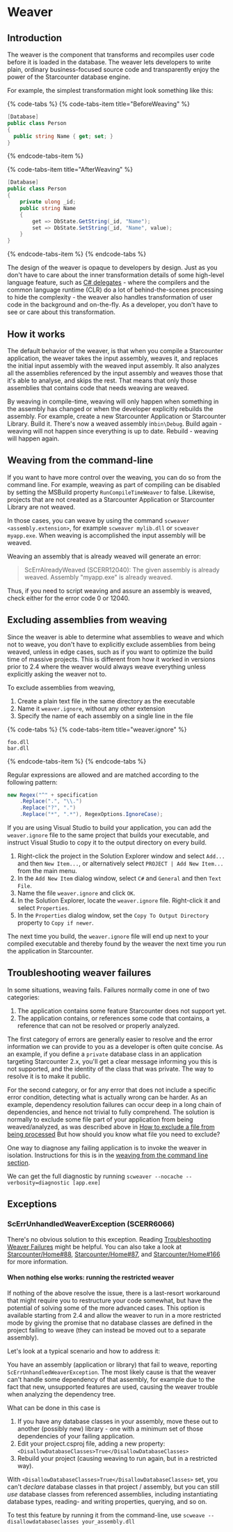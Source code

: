# Weaver

## Introduction

The weaver is the component that transforms and recompiles user code before it is loaded in the database. The weaver lets developers to write plain, ordinary business-focused source code and transparently enjoy the power of the Starcounter database engine.

For example, the simplest transformation might look something like this:

{% code-tabs %}
{% code-tabs-item title="BeforeWeaving" %}
```csharp
[Database]
public class Person
{
  public string Name { get; set; }
}
```
{% endcode-tabs-item %}

{% code-tabs-item title="AfterWeaving" %}
```csharp
[Database]
public class Person
{
    private ulong _id;
    public string Name
    {
        get => DbState.GetString(_id, "Name");
        set => DbState.SetString(_id, "Name", value);
    }
}
```
{% endcode-tabs-item %}
{% endcode-tabs %}

The design of the weaver is opaque to developers by design. Just as you don't have to care about the inner transformation details of some high-level language feature, such as [C\# delegates](http://msdn.microsoft.com/en-us/library/ms173171.aspx) - where the compilers and the common language runtime \(CLR\) do a lot of behind-the-scenes processing to hide the complexity - the weaver also handles transformation of user code in the background and on-the-fly. As a developer, you don't have to see or care about this transformation.

## How it works

The default behavior of the weaver, is that when you compile a Starcounter application, the weaver takes the input assembly, weaves it, and replaces the initial input assembly with the weaved input assembly. It also analyzes all the assemblies referenced by the input assembly and weaves those that it's able to analyse, and skips the rest. That means that only those assemblies that contains code that needs weaving are weaved.

By weaving in compile-time, weaving will only happen when something in the assembly has changed or when the developer explicitly rebuilds the assembly. For example, create a new Starcounter Application or Starcounter Library. Build it. There's now a weaved assembly in`bin\Debug`. Build again - weaving will not happen since everything is up to date. Rebuild - weaving will happen again.

## Weaving from the command-line

If you want to have more control over the weaving, you can do so from the command line. For example, weaving as part of compiling can be disabled by setting the MSBuild property `RunCompileTimeWeaver` to false. Likewise, projects that are not created as a Starcounter Application or Starcounter Library are not weaved.

In those cases, you can weave by using the command `scweaver <assembly.extension>`, for example `scweaver mylib.dll` or `scweaver myapp.exe`. When weaving is accomplished the input assembly will be weaved.

Weaving an assembly that is already weaved will generate an error:

> ScErrAlreadyWeaved \(SCERR12040\): The given assembly is already weaved. Assembly "myapp.exe" is already weaved.

Thus, if you need to script weaving and assure an assembly is weaved, check either for the error code 0 or 12040.

## Excluding assemblies from weaving

Since the weaver is able to determine what assemblies to weave and which not to weave, you don't have to explicitly exclude assemblies from being weaved, unless in edge cases, such as if you want to optimize the build time of massive projects. This is different from how it worked in versions prior to 2.4 where the weaver would always weave everything unless explicitly asking the weaver not to.

To exclude assemblies from weaving,

1. Create a plain text file in the same directory as the executable
2. Name it `weaver.ignore`, without any other extension
3. Specify the name of each assembly on a single line in the file

{% code-tabs %}
{% code-tabs-item title="weaver.ignore" %}
```text
foo.dll
bar.dll
```
{% endcode-tabs-item %}
{% endcode-tabs %}

Regular expressions are allowed and are matched according to the following pattern:

```csharp
new Regex("^" + specification
    .Replace(".", "\\.")
    .Replace("?", ".")
    .Replace("*", ".*"), RegexOptions.IgnoreCase);
```

If you are using Visual Studio to build your application, you can add the `weaver.ignore` file to the same project that builds your executable, and instruct Visual Studio to copy it to the output directory on every build.

1. Right-click the project in the Solution Explorer window and select `Add...` and then `New Item...`, or alternatively select `PROJECT | Add New Item...` from the main menu.
2. In the `Add New Item` dialog window, select `C#` and `General` and then `Text File`.
3. Name the file `weaver.ignore` and click `OK`.
4. In the Solution Explorer, locate the `weaver.ignore` file. Right-click it and select `Properties`.
5. In the `Properties` dialog window, set the `Copy To Output Directory` property to `Copy if newer`.

The next time you build, the `weaver.ignore` file will end up next to your compiled executable and thereby found by the weaver the next time you run the application in Starcounter.

## Troubleshooting weaver failures

In some situations, weaving fails. Failures normally come in one of two categories:

1. The application contains some feature Starcounter does not support yet.
2. The application contains, or references some code that contains, a reference that can not be resolved or properly analyzed.

The first category of errors are generally easier to resolve and the error information we can provide to you as a developer is often quite concise. As an example, if you define a `private` database class in an application targeting Starcounter 2.x, you'll get a clear message informing you this is not supported, and the identity of the class that was private. The way to resolve it is to make it public.

For the second category, or for any error that does not include a specific error condition, detecting what is actually wrong can be harder. As an example, dependency resolution failures can occur deep in a long chain of dependencies, and hence not trivial to fully comprehend. The solution is normally to exclude some file part of your application from being weaved/analyzed, as was described above in [How to exclude a file from being processed](weaver.md#how-to-exclude-a-file-from-being-processed) But how should you know what file you need to exclude?

One way to diagnose any failing application is to invoke the weaver in isolation. Instructions for this is in the [weaving from the command line section](weaver.md#weaving-from-the-command-line).

We can get the full diagnostic by running `scweaver --nocache --verbosity=diagnostic [app.exe]`

## Exceptions

### ScErrUnhandledWeaverException \(SCERR6066\)

There's no obvious solution to this exception. Reading [Troubleshooting Weaver Failures](weaver.md#troubleshooting-weaver-failures) might be helpful. You can also take a look at [Starcounter/Home\#88](https://github.com/Starcounter/Home/issues/88), [Starcounter/Home\#87](https://github.com/Starcounter/Home/issues/87), and [Starcounter/Home\#166](https://github.com/Starcounter/Home/issues/166) for more information.

#### When nothing else works: running the restricted weaver

If nothing of the above resolve the issue, there is a last-resort workaround that might require you to restructure your code somewhat, but have the potential of solving some of the more advanced cases. This option is available starting from 2.4 and allow the weaver to run in a more restricted mode by giving the promise that no database classes are defined in the project failing to weave \(they can instead be moved out to a separate assembly\).

Let's look at a typical scenario and how to address it:

You have an assembly \(application or library\) that fail to weave, reporting `ScErrUnhandledWeaverException`. The most likely cause is that the weaver can't handle some dependency of that assembly, for example due to the fact that new, unsupported features are used, causing the weaver trouble when analyzing the dependency tree.

What can be done in this case is

1. If you have any database classes in your assembly, move these out to another \(possibly new\) library - one with a minimum set of those dependencies of your failing application.
2. Edit your project.csproj file, adding a new property: `<DisallowDatabaseClasses>True</DisallowDatabaseClasses>`
3. Rebuild your project \(causing weaving to run again, but in a restricted way\).

With `<DisallowDatabaseClasses>True</DisallowDatabaseClasses>` set, you can't _declare_ database classes in that project / assembly, but you can still _use_ database classes from referenced assemblies, including instantiating database types, reading- and writing properties, querying, and so on.

To test this feature by running it from the command-line, use `scweave --disallowdatabaseclasses your_assembly.dll`

